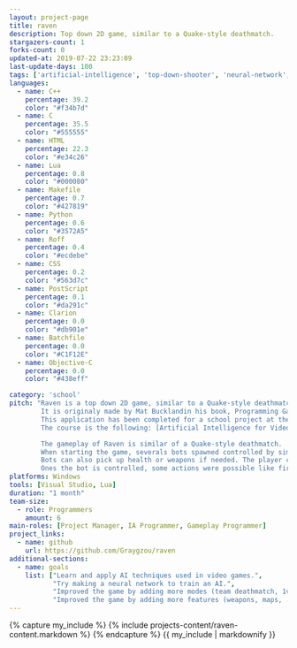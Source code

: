 ```yaml
---
layout: project-page
title: raven
description: Top down 2D game, similar to a Quake-style deathmatch.
stargazers-count: 1
forks-count: 0
updated-at: 2019-07-22 23:23:09
last-update-days: 100
tags: ['artificial-intelligence', 'top-down-shooter', 'neural-network', 'fuzzilogic', 'goal-oriented-action-planning', 'steering-behaviors']
languages: 
  - name: C++
    percentage: 39.2
    color: "#f34b7d"
  - name: C
    percentage: 35.5
    color: "#555555"
  - name: HTML
    percentage: 22.3
    color: "#e34c26"
  - name: Lua
    percentage: 0.8
    color: "#000080"
  - name: Makefile
    percentage: 0.7
    color: "#427819"
  - name: Python
    percentage: 0.6
    color: "#3572A5"
  - name: Roff
    percentage: 0.4
    color: "#ecdebe"
  - name: CSS
    percentage: 0.2
    color: "#563d7c"
  - name: PostScript
    percentage: 0.1
    color: "#da291c"
  - name: Clarion
    percentage: 0.0
    color: "#db901e"
  - name: Batchfile
    percentage: 0.0
    color: "#C1F12E"
  - name: Objective-C
    percentage: 0.0
    color: "#438eff"

category: 'school'
pitch: "Raven is a top down 2D game, similar to a Quake-style deathmatch.
        It is originaly made by Mat Bucklandin his book, Programming Game AI By Example.
        This application has been completed for a school project at the Université du Québec à Chicoutimi (UQAC).
        The course is the following: [Artificial Intelligence for Video Games (8IAR125)](http://cours.uqac.ca/8IAR125).

        The gameplay of Raven is similar of a Quake-style deathmatch.
        When starting the game, severals bots spawned controlled by similar AI trying to win, by killing as many bots as possible.
        Bots can also pick up health or weapons if needed. The player could also take control of a bot by clicking on it.
        Ones the bot is controlled, some actions were possible like firing, switching weapons, etc."
platforms: Windows
tools: [Visual Studio, Lua]
duration: "1 month"
team-size:
  - role: Programmers
    amount: 6
main-roles: [Project Manager, IA Programmer, Gameplay Programmer]
project_links:
  - name: github
    url: https://github.com/Graygzou/raven
additional-sections:
  - name: goals
    list: ["Learn and apply AI techniques used in video games.",
           "Try making a neural network to train an AI.",
           "Improved the game by adding more modes (team deathmatch, 1vs1)",
           "Improved the game by adding more features (weapons, maps, ...)."]
---
```

<!---
Gregoire Boiron <gregoire.boiron@gmail.com>
Copyright (c) 2018-2019 Gregoire Boiron  All Rights Reserved.
--->

{% capture my_include %}
{% include projects-content/raven-content.markdown %}
{% endcapture %}
{{ my_include | markdownify }}
